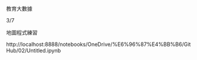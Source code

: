 教育大數據

3/7

地圖程式練習

http://localhost:8888/notebooks/OneDrive/%E6%96%87%E4%BB%B6/GitHub/02/Untitled.ipynb
